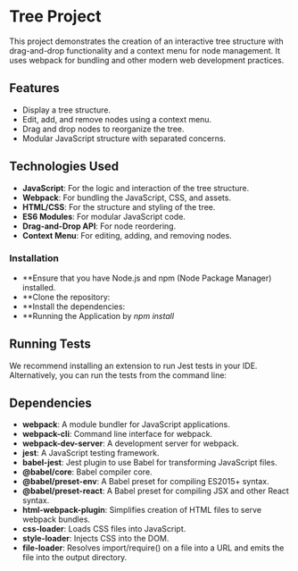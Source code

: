 # Tree Project

This project demonstrates the creation of an interactive tree structure with drag-and-drop functionality and a context menu for node management. It uses webpack for bundling and other modern web development practices.

## Features
- Display a tree structure.
- Edit, add, and remove nodes using a context menu.
- Drag and drop nodes to reorganize the tree.
- Modular JavaScript structure with separated concerns.

## Technologies Used
- **JavaScript**: For the logic and interaction of the tree structure.
- **Webpack**: For bundling the JavaScript, CSS, and assets.
- **HTML/CSS**: For the structure and styling of the tree.
- **ES6 Modules**: For modular JavaScript code.
- **Drag-and-Drop API**: For node reordering.
- **Context Menu**: For editing, adding, and removing nodes.

### Installation
- **Ensure that you have Node.js and npm (Node Package Manager) installed.
- **Clone the repository:
- **Install the dependencies:
- **Running the Application by *npm install* 

## Running Tests
We recommend installing an extension to run Jest tests in your IDE. Alternatively, you can run the tests from the command line:

## Dependencies
- **webpack**: A module bundler for JavaScript applications.
- **webpack-cli**: Command line interface for webpack.
- **webpack-dev-server**: A development server for webpack.
- **jest**: A JavaScript testing framework.
- **babel-jest**: Jest plugin to use Babel for transforming JavaScript files.
- **@babel/core**: Babel compiler core.
- **@babel/preset-env**: A Babel preset for compiling ES2015+ syntax.
- **@babel/preset-react**: A Babel preset for compiling JSX and other React syntax.
- **html-webpack-plugin**: Simplifies creation of HTML files to serve webpack bundles.
- **css-loader**: Loads CSS files into JavaScript.
- **style-loader**: Injects CSS into the DOM.
- **file-loader**: Resolves import/require() on a file into a URL and emits the file into the output directory.


